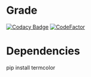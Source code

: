 # Grade
[![Codacy Badge](https://app.codacy.com/project/badge/Grade/d869dbd5ce574e81972d540cc330a610)](https://www.codacy.com/gh/cedrickyq/Simple-Calculator/dashboard?utm_source=github.com&amp;utm_medium=referral&amp;utm_content=cedrickyq/Simple-Calculator&amp;utm_campaign=Badge_Grade)
[![CodeFactor](https://www.codefactor.io/repository/github/cedrickyq/simple-calculator/badge)](https://www.codefactor.io/repository/github/cedrickyq/simple-calculator)

# Dependencies
pip install termcolor
